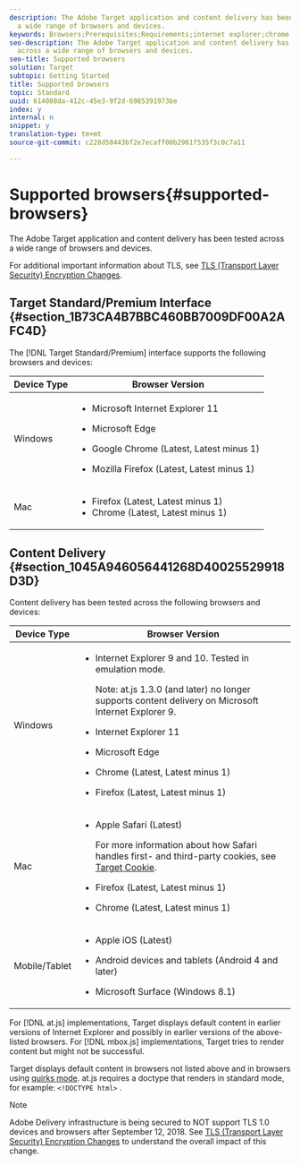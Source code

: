 ```yaml
---
description: The Adobe Target application and content delivery has been tested across
  a wide range of browsers and devices.
keywords: Browsers;Prerequisites;Requirements;internet explorer;chrome;firefox;safari;android;surface
seo-description: The Adobe Target application and content delivery has been tested
  across a wide range of browsers and devices.
seo-title: Supported browsers
solution: Target
subtopic: Getting Started
title: Supported browsers
topic: Standard
uuid: 614088da-412c-45e3-9f2d-6985391973be
index: y
internal: n
snippet: y
translation-type: tm+mt
source-git-commit: c228d50443bf2e7ecaff00b2961f535f3c0c7a11

---
```



# Supported browsers{#supported-browsers}

The Adobe Target application and content delivery has been tested across a wide range of browsers and devices.

For additional important information about TLS, see [TLS (Transport Layer Security) Encryption Changes](../../c-implementing-target/c-considerations-before-you-implement-target/c-tls-transport-layer-security-encryption.md#concept_CC1001E9D3AE4BABAF90B8311B0A6451).

## Target Standard/Premium Interface {#section_1B73CA4B7BBC460BB7009DF00A2AFC4D}

The [!DNL Target Standard/Premium] interface supports the following browsers and devices:

<table id="table_28F120EDC9714B60B315EA1ED0FF6582"> 
 <thead> 
  <tr> 
   <th colname="col2" class="entry"> Device Type </th> 
   <th colname="col3" class="entry"> Browser Version </th> 
  </tr>
 </thead>
 <tbody> 
  <tr> 
   <td colname="col2"> Windows </td> 
   <td colname="col3"> <p> 
     <ul id="ul_B6F9F5BC38E249ECA5AA512B94082BF9"> 
      <li id="li_5B63829413D24320AB812546794A7934"> <p>Microsoft Internet Explorer 11 </p> </li> 
      <li id="li_BA7EF5BCBC4648B49839A8B4F31F9FBA"> <p>Microsoft Edge </p> </li> 
      <li id="li_9441697F249C4AB28E96FC1DC8A27B6F"> <p>Google Chrome (Latest, Latest minus 1) </p> </li> 
      <li id="li_BA8F65110C6643ADA40FB334F61EF36F"> <p>Mozilla Firefox (Latest, Latest minus 1) </p> </li> 
     </ul> </p> </td> 
  </tr> 
  <tr> 
   <td colname="col2"> Mac </td> 
   <td colname="col3"> <p> 
     <ul id="ul_BE238F7BB80742D98A361A3A9EFA0B05"> 
      <li id="li_B1D1E029963C4DBD8CD05D4E7F3D2395">Firefox (Latest, Latest minus 1) </li> 
      <li id="li_84EA2E024EB34E38AF302974FE7A1CAA">Chrome (Latest, Latest minus 1) </li> 
     </ul> </p> </td> 
  </tr> 
 </tbody> 
</table>

## Content Delivery {#section_1045A946056441268D40025529918D3D}

Content delivery has been tested across the following browsers and devices:

<table id="table_ED385191F8BC44549BF263090688840A"> 
 <thead> 
  <tr> 
   <th colname="col1" class="entry"> Device Type </th> 
   <th colname="col2" class="entry"> Browser Version </th> 
  </tr>
 </thead>
 <tbody> 
  <tr> 
   <td colname="col1"> Windows </td> 
   <td colname="col2"> <p> 
     <ul id="ul_86C7D2C185A14DDAA87E0A59B91431B9"> 
      <li id="li_865C65F014044440A800DD2306BD6453"> <p>Internet Explorer 9 and 10. Tested in emulation mode. </p> <p> <p>Note:  at.js 1.3.0 (and later) no longer supports content delivery on Microsoft Internet Explorer 9. </p> </p> </li> 
      <li id="li_409DEA504A4A4894B15EAADC7204B8BB"> <p> Internet Explorer 11 </p> </li> 
      <li id="li_84B7776717464FDDAB534189A85C217D"> <p>Microsoft Edge </p> </li> 
      <li id="li_91B58BFD0B5C491AB27F5D4241545EE7"> <p>Chrome (Latest, Latest minus 1) </p> </li> 
      <li id="li_E8C5BD70AAA449AE81A43D0AD3F62B56"> <p> Firefox (Latest, Latest minus 1) </p> </li> 
     </ul> </p> </td> 
  </tr> 
  <tr> 
   <td colname="col1"> Mac </td> 
   <td colname="col2"> <p> 
     <ul id="ul_550A4C0C8E384C48ADE8C9E38BB3662F"> 
      <li id="li_442E1CE6507146A795B774B8B28F1F3F"> <p>Apple Safari (Latest) </p> <p>For more information about how Safari handles first- and third-party cookies, see <a href="../../c-implementing-target/c-implementing-target-for-client-side-web/t-mbox-download/c-cookie-behavior.md#concept_4D8107E193B64168A3C0B85B51612991" format="dita" scope="local"> Target Cookie</a>. </p> </li> 
      <li id="li_81347CC1A29946EF9AFC4BBBEFEBBF74"> <p>Firefox (Latest, Latest minus 1) </p> </li> 
      <li id="li_642DBDCAB3F3423488D790C8D368961A"> <p>Chrome (Latest, Latest minus 1) </p> </li> 
     </ul> </p> </td> 
  </tr> 
  <tr> 
   <td colname="col1"> Mobile/Tablet </td> 
   <td colname="col2"> <p> 
     <ul id="ul_4747E73A79234E4E9B1AC1BA805475BB"> 
      <li id="li_75B42139B1F44B14800B752135E72181"> <p>Apple iOS (Latest) </p> </li> 
      <li id="li_F0EB81D5CCD14BF2A00ADC384EE7617A"> <p>Android devices and tablets (Android 4 and later) </p> </li> 
      <li id="li_18E1FF948A3D4869942F2E4DA0791B43"> <p>Microsoft Surface (Windows 8.1) </p> </li> 
     </ul> </p> </td> 
  </tr> 
 </tbody> 
</table>

For [!DNL at.js] implementations, Target displays default content in earlier versions of Internet Explorer and possibly in earlier versions of the above-listed browsers. For [!DNL mbox.js] implementations, Target tries to render content but might not be successful.

Target displays default content in browsers not listed above and in browsers using [quirks mode](https://en.wikipedia.org/wiki/Quirks_mode). at.js requires a doctype that renders in standard mode, for example: `<!DOCTYPE html>` .

>[!NOTE]
>
>Adobe Delivery infrastructure is being secured to NOT support TLS 1.0 devices and browsers after September 12, 2018. See [TLS (Transport Layer Security) Encryption Changes](../../c-implementing-target/c-considerations-before-you-implement-target/c-tls-transport-layer-security-encryption.md#concept_CC1001E9D3AE4BABAF90B8311B0A6451) to understand the overall impact of this change.
